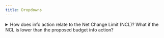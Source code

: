 ```yaml
---
title: Dropdowns
---
```


<details>

<summary>How does info action relate to the Net Change Limit (NCL)? What if the NCL is lower than the proposed budget info action?</summary>

&#x20;The Budget Info Action proposes an aggregate allocation from the Treasury, but does not spend funds directly. Actual spending occurs later through Treasury Withdrawal Actions, which must comply with the active Net Change Limit (NCL) at the time they are submitted. The current NCL that is approved and active is set at 350m ada.

If the NCL is lower than the total budget approved in the Info Action, only withdrawals within the available NCL can proceed. The remaining proposals must wait until the NCL is increased or a future window opens. In this way, the NCL serves as a safeguard, ensuring that Treasury spending remains fiscally constrained, even if a larger budget has been approved.

</details>
